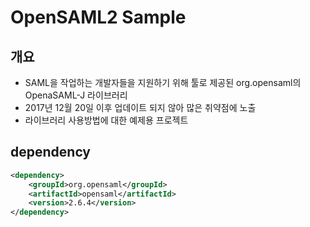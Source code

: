 # OpenSAML2 Sample

## 개요
- SAML을 작업하는 개발자들을 지원하기 위해 툴로 제공된 org.opensaml의 OpenaSAML-J 라이브러리 
- 2017년 12월 20일 이후 업데이트 되지 않아 많은 취약점에 노출
- 라이브러리 사용방법에 대한 예제용 프로젝트

## dependency
```xml
<dependency>
    <groupId>org.opensaml</groupId>
    <artifactId>opensaml</artifactId>
    <version>2.6.4</version>
</dependency>
```
